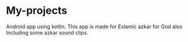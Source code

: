 # My-projects

Android app using kotlin.
This app is made for Eslamic azkar for God also Including some azkar sound clips.

